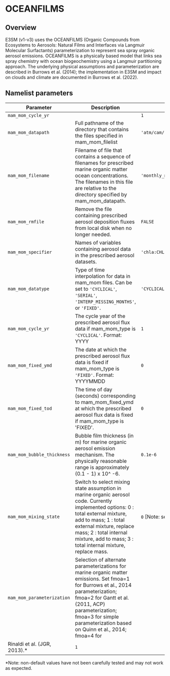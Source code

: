 # OCEANFILMS

## Overview

E3SM (v1-v3) uses the OCEANFILMS (Organic Compounds from Ecosystems to Aerosols: Natural Films and Interfaces via Langmuir Molecular Surfactants) parameterization to represent sea spray organic aerosol emissions.  OCEANFILMS is a physically based model that links sea spray chemistry with ocean biogeochemistry using a Langmuir partitioning approach.  The underlying physical assumptions and parameterization are described in Burrows et al. (2014); the implementation in E3SM and impact on clouds and climate are documented in Burrows et al. (2022).

## Namelist parameters

| Parameter                 | Description                                                       | Default value          |
| ------------------------- | ----------------------------------------------------------------- | ---------------------- |
| `mam_mom_cycle_yr`       |                                                                    | `1`                    |
| `mam_mom_datapath` | Full pathname of the directory that contains the files specified in mam_mom_filelist  | `'atm/cam/chem/trop_mam/marine_BGC/'`                 |
| `mam_mom_filename`     | Filename of file that contains a sequence of filenames for prescribed marine organic matter ocean concentrations.  The filenames in this file are relative to the directory specified by mam_mom_datapath.| `'monthly_macromolecules_0.1deg_bilinear_latlon_year01_merge_date.nc'` |
| `mam_mom_rmfile`   | Remove the file containing prescribed aerosol deposition fluxes from local disk when no longer needed. | `FALSE`                |
| `mam_mom_specifier`     | Names of variables containing aerosol data in the prescribed aerosol datasets. | `'chla:CHL1','mpoly:TRUEPOLYC','mprot:TRUEPROTC','mlip:TRUELIPC'`                 |
| `mam_mom_datatype`       | Type of time interpolation for data in mam_mom files. Can be set to `'CYCLICAL'`, `'SERIAL'`, `'INTERP_MISSING_MONTHS'`, or `'FIXED'`. | `'CYCLICAL'`                |
| `mam_mom_cycle_yr`         | The  cycle year of the prescribed aerosol flux data if mam_mom_type is `'CYCLICAL'`. Format: YYYY   | `1`               |
| `mam_mom_fixed_ymd`        | The date at which the prescribed aerosol flux data is fixed if mam_mom_type is `'FIXED'`. Format: YYYYMMDD | `0`                |
| `mam_mom_fixed_tod`  | The time of day (seconds) corresponding to mam_mom_fixed_ymd at which the prescribed aerosol flux data is fixed if mam_mom_type is 'FIXED'. | `0`           |
| `mam_mom_bubble_thickness`   | Bubble film thickness (in m) for marine organic aerosol emission mechanism.  The physically reasonable range is approximately (0.1 - 1) x 10^ -6. | `0.1e-6`            |
| `mam_mom_mixing_state`              | Switch to select mixing state assumption in marine organic aerosol code. Currently implemented options: 0 : total external mixture, add to mass; 1 : total external mixture, replace mass; 2 : total internal mixture, add to mass; 3 : total internal mixture, replace mass. | `0` [Note: set to 3 in the atm_in namelist]        |
| `mam_mom_parameterization`     | Selection of alternate parameterizations for marine organic matter emissions.  Set fmoa=1 for Burrows et al., 2014 parameterization; fmoa=2 for Gantt et al. (2011, ACP) parameterization; fmoa=3 for simple parameterization based on Quinn et al., 2014; fmoa=4 for
Rinaldi et al. (JGR, 2013).* | `1`                 |
*Note: non-default values have not been carefully tested and may not work as expected.